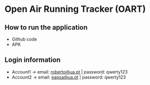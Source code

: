 # Open Air Running Tracker (OART)

## How to run the application
- Github code
- APK

## Login information
- Account1 -> email: roberto@ua.pt | password: qwerty123
- Account2 -> email: eapsa@ua.pt | password: qwerty123
